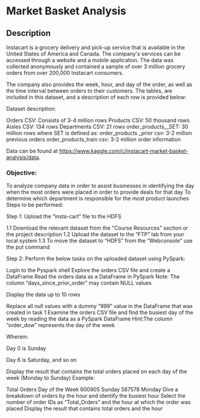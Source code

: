 # Market Basket Analysis

## Description

Instacart is a grocery delivery and pick-up service that is available in the United States of America and Canada. The company's services can be accessed through a website and a mobile application. The data was collected anonymously and contained a sample of over 3 million grocery orders from over 200,000 Instacart consumers.

The company also provides the week, hour, and day of the order, as well as the time interval between orders to their customers. The tables, are included in this dataset, and a description of each row is provided below:

Dataset description:

Orders CSV: Consists of 3-4 million rows
Products CSV: 50 thousand rows
Aisles CSV: 134 rows
Departments CSV: 21 rows
order_products__SET: 30 million rows where SET is defined as:
order_products _prior csv: 3-2 million previous orders
order_products_train csv: 3-2 million order information

Data can be found at https://www.kaggle.com/c/instacart-market-basket-analysis/data.

### Objective:

To analyze company data in order to assist businesses in identifying the day when the most orders were placed in order to provide deals for that day
To determine which department is responsible for the most product launches
Steps to be performed:

Step 1: Upload the “insta-cart” file to the HDFS

1.1 Download the relevant dataset from the "Course Resources" section or the project description
1.2 Upload the dataset to the “FTP” lab from your local system
1.3 To move the dataset to “HDFS” from the “Webconsole” use the put command

Step 2: Perform the below tasks on the uploaded dataset using PySpark:

Login to the Pyspark shell
Explore the orders CSV file and create a DataFrame
Read the orders data as a DataFrame in PySpark
                  Note: The column “days_since_prior_order” may contain NULL values

Display the data up to 10 rows
 

Replace all null values with a dummy “999“ value in the DataFrame that was created in task 1
Examine the orders CSV file and find the busiest day of the week by reading the data as a PySpark DataFrame
Hint:The column “order_dow” represents the day of the week   

Wherein:

Day 0 is Sunday

Day 6 is Saturday, and so on

Display the result that contains the total orders placed on each day of the week (Monday to Sunday)
Example:

Total Orders	Day of the Week
600905	Sunday
587578	Monday
Give a breakdown of orders by the hour and identify the busiest hour
Select the number of order IDs as “Total_Orders” and the hour at which the order was placed
Display the result that contains total orders and the hour
